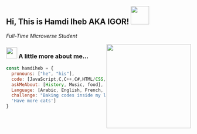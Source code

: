 
<h2> Hi, This is Hamdi Iheb AKA IGOR! <img src="https://media.giphy.com/media/12oufCB0MyZ1Go/giphy.gif" width="50"></h2>
<p><em>Full-Time Microverse Student</em></p><img align='right' src="https://media.giphy.com/media/M9gbBd9nbDrOTu1Mqx/giphy.gif" width="230">


### <img src="https://media.giphy.com/media/WUlplcMpOCEmTGBtBW/giphy.gif" width="30"> A little more about me...  

```javascript
const hamdiheb = {
  pronouns: ["he", "his"],
  code: [JavaScript,C,C++,C#,HTML/CSS,Bootstrap,Php],
  askMeAbout: [History, Music, food],
  Language: [Arabic, English, French, ],
  challenge: "Baking codes inside my localhost",
  'Have more cats']
}
